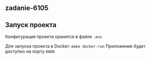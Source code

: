 ## zadanie-6105

## Запуск проекта

Конфигурация проекта хранится в файле ```.env```

Для запуска проекта в Docker: ```make docker-run``` Приложение будет доступно на порту ```8080```
